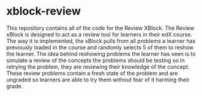 # xblock-review
This repository contains all of the code for the Review XBlock. The Review xBlock is designed to act as a review tool for learners in their edX course. The way it is implemented, the xBlock pulls from all problems a learner has previously loaded in the course and randomly selects 5 of them to reshow the learner. The idea behind reshowing problems the learner has seen is to simulate a review of the concepts the problems should be testing so in retrying the problem, they are reviewing their knowledge of the concept. These review problems contain a fresh state of the problem and are ungraded so learners are able to try them without fear of it harming their grade.
